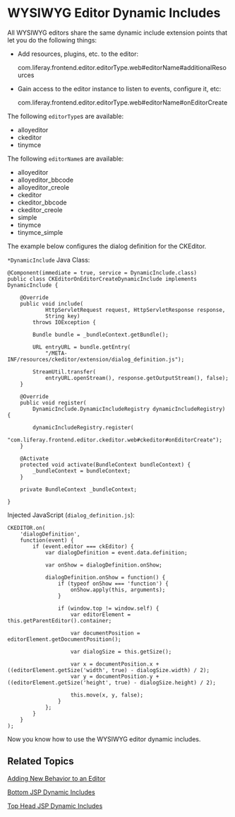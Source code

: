 # WYSIWYG Editor Dynamic Includes

All WYSIWYG editors share the same dynamic include extension points that let you 
do the following things:

- Add resources, plugins, etc. to the editor:
    
    com.liferay.frontend.editor.editorType.web#editorName#additionalResources
    
- Gain access to the editor instance to listen to events, configure it, etc:
    
    com.liferay.frontend.editor.editorType.web#editorName#onEditorCreate 

The following `editorType`s are available:

- alloyeditor
- ckeditor
- tinymce

The following `editorName`s are available:

- alloyeditor
- alloyeditor_bbcode
- alloyeditor_creole
- ckeditor
- ckeditor_bbcode
- ckeditor_creole
- simple
- tinymce
- tinymce_simple

The example below configures the dialog definition for the CKEditor.

`*DynamicInclude` Java Class:

    @Component(immediate = true, service = DynamicInclude.class)
    public class CKEditorOnEditorCreateDynamicInclude implements DynamicInclude {

    	@Override
    	public void include(
    			HttpServletRequest request, HttpServletResponse response,
    			String key)
    		throws IOException {

    		Bundle bundle = _bundleContext.getBundle();

    		URL entryURL = bundle.getEntry(
    			"/META-INF/resources/ckeditor/extension/dialog_definition.js");

    		StreamUtil.transfer(
    			entryURL.openStream(), response.getOutputStream(), false);
    	}

    	@Override
    	public void register(
    		DynamicInclude.DynamicIncludeRegistry dynamicIncludeRegistry) {

    		dynamicIncludeRegistry.register(
    			"com.liferay.frontend.editor.ckeditor.web#ckeditor#onEditorCreate");
    	}

    	@Activate
    	protected void activate(BundleContext bundleContext) {
    		_bundleContext = bundleContext;
    	}

    	private BundleContext _bundleContext;

    }
    

Injected JavaScript (`dialog_definition.js`):

    CKEDITOR.on(
    	'dialogDefinition',
    	function(event) {
    		if (event.editor === ckEditor) {
    			var dialogDefinition = event.data.definition;

    			var onShow = dialogDefinition.onShow;

    			dialogDefinition.onShow = function() {
    				if (typeof onShow === 'function') {
    					onShow.apply(this, arguments);
    				}

    				if (window.top != window.self) {
    					var editorElement = this.getParentEditor().container;

    					var documentPosition = editorElement.getDocumentPosition();

    					var dialogSize = this.getSize();

    					var x = documentPosition.x + ((editorElement.getSize('width', true) - dialogSize.width) / 2);
    					var y = documentPosition.y + ((editorElement.getSize('height', true) - dialogSize.height) / 2);

    					this.move(x, y, false);
    				}
    			};
    		}
    	}
    );

Now you know how to use the WYSIWYG editor dynamic includes.

## Related Topics

[Adding New Behavior to an Editor](develop/tutorials/-/knowledge_base/7-1/adding-new-behavior-to-an-editor)

[Bottom JSP Dynamic Includes](develop/tutorials/-/knowledge_base/7-1/bottom-jsp-dynamic-includes)

[Top Head JSP Dynamic Includes](develop/tutorials/-/knowledge_base/7-1/top-head-jsp-dynamic-includes)
